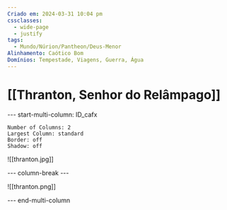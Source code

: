 ```yaml
---
Criado em: 2024-03-31 10:04 pm
cssclasses:
  - wide-page
  - justify
tags:
  - Mundo/Núrion/Pantheon/Deus-Menor
Alinhamento: Caótico Bom
Domínios: Tempestade, Viagens, Guerra, Água
---
```


# [[Thranton, Senhor do Relâmpago]]


--- start-multi-column: ID_cafx
```column-settings
Number of Columns: 2
Largest Column: standard
Border: off
Shadow: off
```

![[thranton.jpg]]

--- column-break ---

![[thranton.png]]

--- end-multi-column

